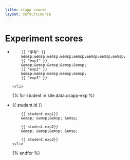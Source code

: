 ```yaml
---
title: csapp course
layout: defaultCourse
---
```


<h1>Experiment scores</h1>

<ul>
    <li>
      
        {{ "学号" }} 
        &emsp;&emsp;&emsp;&emsp;&emsp;&emsp;&emsp;&emsp;
        {{ "exp1" }}
        &emsp;&emsp;&emsp;&emsp;&emsp;
        {{ "exp2" }}
        &emsp;&emsp;&emsp;&emsp;&emsp;
        {{ "exp3" }}
      
    </li>
  {% for student in site.data.csapp-exp %}
    <li>
         {{ student.id }}
        &emsp; &emsp;&emsp; &emsp;
       
        {{ student.exp1}}
        &emsp; &emsp;&emsp; &emsp;
       
        {{ student.exp2}}
        &emsp; &emsp;&emsp; &emsp;
       
        {{ student.exp3}}
    </li>
  {% endfor %}
</ul>

<style>
 .menu { text-align: center; }
 .menu ul { display:inline-table; }
 .menu li { display:inline; }
</style>